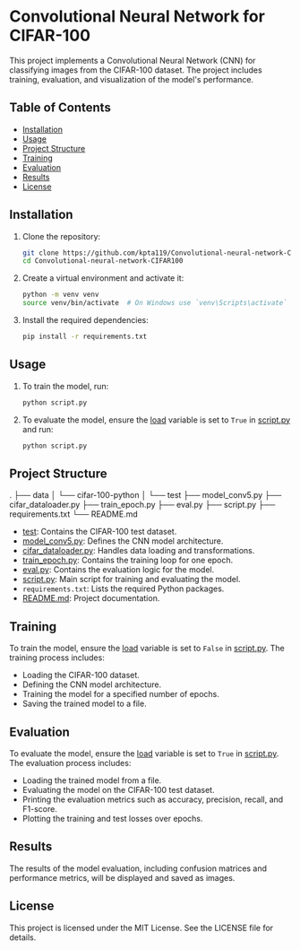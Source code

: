 # Convolutional Neural Network for CIFAR-100

This project implements a Convolutional Neural Network (CNN) for classifying images from the CIFAR-100 dataset. The project includes training, evaluation, and visualization of the model's performance.

## Table of Contents

- [Installation](#installation)
- [Usage](#usage)
- [Project Structure](#project-structure)
- [Training](#training)
- [Evaluation](#evaluation)
- [Results](#results)
- [License](#license)

## Installation

1. Clone the repository:
    ```sh
    git clone https://github.com/kpta119/Convolutional-neural-network-CIFAR100.git
    cd Convolutional-neural-network-CIFAR100
    ```

2. Create a virtual environment and activate it:
    ```sh
    python -m venv venv
    source venv/bin/activate  # On Windows use `venv\Scripts\activate`
    ```

3. Install the required dependencies:
    ```sh
    pip install -r requirements.txt
    ```

## Usage

1. To train the model, run:
    ```sh
    python script.py
    ```

2. To evaluate the model, ensure the [load](http://_vscodecontentref_/1) variable is set to `True` in [script.py](http://_vscodecontentref_/2) and run:
    ```sh
    python script.py
    ```

## Project Structure
. ├── data │ └── cifar-100-python │ └── test ├── model_conv5.py ├── cifar_dataloader.py ├── train_epoch.py ├── eval.py ├── script.py ├── requirements.txt └── README.md


- [test](http://_vscodecontentref_/3): Contains the CIFAR-100 test dataset.
- [model_conv5.py](http://_vscodecontentref_/4): Defines the CNN model architecture.
- [cifar_dataloader.py](http://_vscodecontentref_/5): Handles data loading and transformations.
- [train_epoch.py](http://_vscodecontentref_/6): Contains the training loop for one epoch.
- [eval.py](http://_vscodecontentref_/7): Contains the evaluation logic for the model.
- [script.py](http://_vscodecontentref_/8): Main script for training and evaluating the model.
- `requirements.txt`: Lists the required Python packages.
- [README.md](http://_vscodecontentref_/9): Project documentation.

## Training

To train the model, ensure the [load](http://_vscodecontentref_/10) variable is set to `False` in [script.py](http://_vscodecontentref_/11). The training process includes:

- Loading the CIFAR-100 dataset.
- Defining the CNN model architecture.
- Training the model for a specified number of epochs.
- Saving the trained model to a file.

## Evaluation

To evaluate the model, ensure the [load](http://_vscodecontentref_/12) variable is set to `True` in [script.py](http://_vscodecontentref_/13). The evaluation process includes:

- Loading the trained model from a file.
- Evaluating the model on the CIFAR-100 test dataset.
- Printing the evaluation metrics such as accuracy, precision, recall, and F1-score.
- Plotting the training and test losses over epochs.

## Results

The results of the model evaluation, including confusion matrices and performance metrics, will be displayed and saved as images.

## License

This project is licensed under the MIT License. See the LICENSE file for details.
